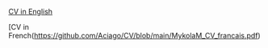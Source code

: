 [CV in English](https://github.com/Aciago/CV/blob/main/MykolaM_CV_english.pdf)  

[CV in French(https://github.com/Aciago/CV/blob/main/MykolaM_CV_francais.pdf)